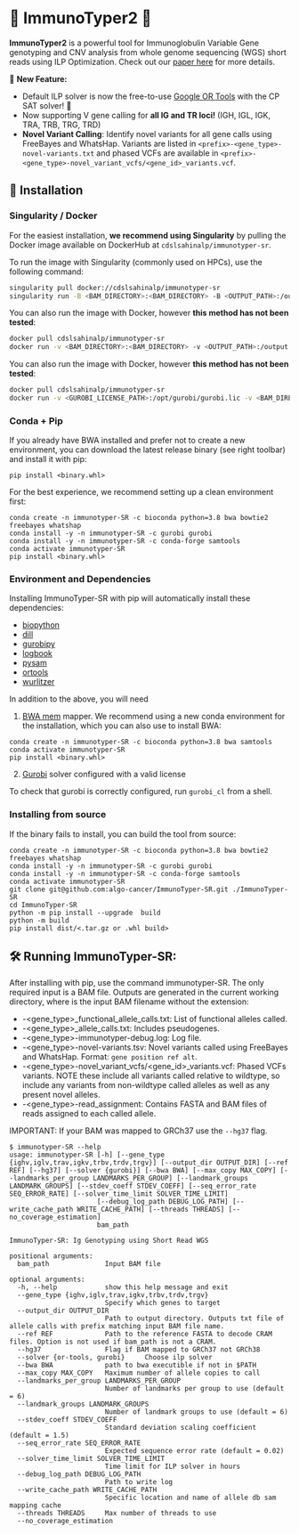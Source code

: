 # 🎉 ImmunoTyper2 🧬

**ImmunoTyper2** is a powerful tool for Immunoglobulin Variable Gene genotyping and CNV analysis from whole genome sequencing (WGS) short reads using ILP Optimization. Check out our [paper here](https://www.cell.com/cell-systems/fulltext/S2405-4712(22)00352-0?_returnURL=https%3A%2F%2Flinkinghub.elsevier.com%2Fretrieve%2Fpii%2FS2405471222003520%3Fshowall%3Dtrue) for more details.

📢 **New Feature:** 
- Default ILP solver is now the free-to-use [Google OR Tools](https://developers.google.com/optimization) with the CP SAT solver! 🎉
- Now supporting V gene calling for **all IG and TR loci!** (IGH, IGL, IGK, TRA, TRB, TRG, TRD) 
- **Novel Variant Calling**: Identify novel variants for all gene calls using FreeBayes and WhatsHap. Variants are listed in `<prefix>-<gene_type>-novel-variants.txt` and phased VCFs are available in `<prefix>-<gene_type>-novel_variant_vcfs/<gene_id>_variants.vcf`.

## 🚀 Installation

### Singularity / Docker

For the easiest installation, **we recommend using Singularity** by pulling the Docker image available on DockerHub at `cdslsahinalp/immunotyper-sr`.

To run the image with Singularity (commonly used on HPCs), use the following command:

```sh
singularity pull docker://cdslsahinalp/immunotyper-sr
singularity run -B <BAM_DIRECTORY>:<BAM_DIRECTORY> -B <OUTPUT_PATH>:/output immunotyper-sr_latest.sif <OPTIONAL ARGUMENTS> <BAM_DIRECTORY>/<BAM_FILE> 
```

You can also run the image with Docker, however **this method has not been tested**:

```sh
docker pull cdslsahinalp/immunotyper-sr
docker run -v <BAM_DIRECTORY>:<BAM_DIRECTORY> -v <OUTPUT_PATH>:/output immunotyper-sr <OPTIONAL ARGUMENTS> <BAM_DIRECTORY>/<BAM_FILE> 
```

You can also run the image with Docker, however **this method has not been tested**:

```sh
docker pull cdslsahinalp/immunotyper-sr
docker run -v <GUROBI_LICENSE_PATH>:/opt/gurobi/gurobi.lic -v <BAM_DIRECTORY>:<BAM_DIRECTORY> -v <OUTPUT_PATH>:/output immunotyper-sr <OPTIONAL ARGUMENTS> <BAM_DIRECTORY>/<BAM_FILE> 
```

### Conda + Pip

If you already have BWA installed and prefer not to create a new environment, you can download the latest release binary (see right toolbar) and install it with pip:

```
pip install <binary.whl>
```

For the best experience, we recommend setting up a clean environment first:

```
conda create -n immunotyper-SR -c bioconda python=3.8 bwa bowtie2 freebayes whatshap
conda install -y -n immunotyper-SR -c gurobi gurobi
conda install -y -n immunotyper-SR -c conda-forge samtools
conda activate immunotyper-SR
pip install <binary.whl>
```

### Environment and Dependencies

Installing ImmunoTyper-SR with pip will automatically install these dependencies:

- [biopython](https://biopython.org/)
- [dill](https://pypi.org/project/dill/)
- [gurobipy](https://www.gurobi.com/documentation/9.5/quickstart_mac/cs_grbpy_the_gurobi_python.html)
- [logbook](https://logbook.readthedocs.io/en/stable/)
- [pysam](https://pysam.readthedocs.io/en/latest/api.html)
- [ortools](https://developers.google.com/optimization)
- [wurlitzer](https://pypi.org/project/wurlitzer/)

In addition to the above, you will need 

1.  [BWA mem](http://bio-bwa.sourceforge.net/bwa.shtml) mapper. We recommend using a new conda environment for the installation, which you can also use to install BWA:

```
conda create -n immunotyper-SR -c bioconda python=3.8 bwa samtools
conda activate immunotyper-SR
pip install <binary.whl>
```

2.  [Gurobi](https://www.gurobi.com/) solver configured with a valid license

To check that gurobi is correctly configured, run `gurobi_cl` from a shell.

### Installing from source

If the binary fails to install, you can build the tool from source:


```
conda create -n immunotyper-SR -c bioconda python=3.8 bwa bowtie2 freebayes whatshap
conda install -y -n immunotyper-SR -c gurobi gurobi
conda install -y -n immunotyper-SR -c conda-forge samtools
conda activate immunotyper-SR
git clone git@github.com:algo-cancer/ImmunoTyper-SR.git ./ImmunoTyper-SR
cd ImmunoTyper-SR
python -m pip install --upgrade  build
python -m build
pip install dist/<.tar.gz or .whl build>
```

## 🛠️ Running ImmunoTyper-SR:

After installing with pip, use the command immunotyper-SR. The only required input is a BAM file. Outputs are generated in the current working directory, where <prefix> is the input BAM filename without the extension:

- <prefix>-<gene_type>_functional_allele_calls.txt: List of functional alleles called.
- <prefix>-<gene_type>_allele_calls.txt: Includes pseudogenes.
- <prefix>-<gene_type>-immunotyper-debug.log: Log file.
- <prefix>-<gene_type>-novel-variants.tsv: Novel variants called using FreeBayes and WhatsHap. Format: `gene position ref alt`.
- <prefix>-<gene_type>-novel_variant_vcfs/<gene_id>_variants.vcf: Phased VCFs variants. NOTE these include all variants called relative to wildtype, so include any variants from non-wildtype called alleles as well as any present novel alleles.
- <prefix>-<gene_type>-read_assignment: Contains FASTA and BAM files of reads assigned to each called allele.

IMPORTANT: If your BAM was mapped to GRCh37 use the `--hg37` flag. 

```
$ immunotyper-SR --help
usage: immunotyper-SR [-h] [--gene_type {ighv,iglv,trav,igkv,trbv,trdv,trgv}] [--output_dir OUTPUT_DIR] [--ref REF] [--hg37] [--solver {gurobi}] [--bwa BWA] [--max_copy MAX_COPY] [--landmarks_per_group LANDMARKS_PER_GROUP] [--landmark_groups LANDMARK_GROUPS] [--stdev_coeff STDEV_COEFF] [--seq_error_rate SEQ_ERROR_RATE] [--solver_time_limit SOLVER_TIME_LIMIT]
                      [--debug_log_path DEBUG_LOG_PATH] [--write_cache_path WRITE_CACHE_PATH] [--threads THREADS] [--no_coverage_estimation]
                      bam_path

ImmunoTyper-SR: Ig Genotyping using Short Read WGS

positional arguments:
  bam_path              Input BAM file

optional arguments:
  -h, --help            show this help message and exit
  --gene_type {ighv,iglv,trav,igkv,trbv,trdv,trgv}
                        Specify which genes to target
  --output_dir OUTPUT_DIR
                        Path to output directory. Outputs txt file of allele calls with prefix matching input BAM file name.
  --ref REF             Path to the reference FASTA to decode CRAM files. Option is not used if bam_path is not a CRAM.
  --hg37                Flag if BAM mapped to GRCh37 not GRCh38
  --solver {or-tools, gurobi}     Choose ilp solver
  --bwa BWA             path to bwa executible if not in $PATH
  --max_copy MAX_COPY   Maximum number of allele copies to call
  --landmarks_per_group LANDMARKS_PER_GROUP
                        Number of landmarks per group to use (default = 6)
  --landmark_groups LANDMARK_GROUPS
                        Number of landmark groups to use (default = 6)
  --stdev_coeff STDEV_COEFF
                        Standard deviation scaling coefficient (default = 1.5)
  --seq_error_rate SEQ_ERROR_RATE
                        Expected sequence error rate (default = 0.02)
  --solver_time_limit SOLVER_TIME_LIMIT
                        Time limit for ILP solver in hours
  --debug_log_path DEBUG_LOG_PATH
                        Path to write log
  --write_cache_path WRITE_CACHE_PATH
                        Specific location and name of allele db sam mapping cache
  --threads THREADS     Max number of threads to use
  --no_coverage_estimation
